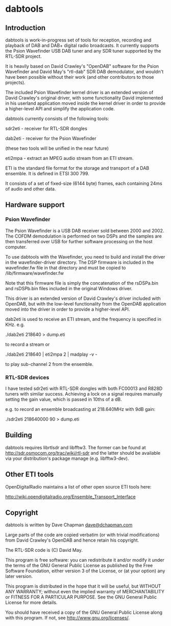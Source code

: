 # dabtools

## Introduction

dabtools is work-in-progress set of tools for reception, recording and
playback of DAB and DAB+ digital radio broadcasts. It currently
supports the Psion Wavefinder USB DAB tuner and any SDR tuner
supported by the RTL-SDR project.

It is heavily based on David Crawley's "OpenDAB" software for the
Psion Wavefinder and David May's "rtl-dab" SDR DAB demodulator, and
wouldn't have been possible without their work (and other contributors
to those projects).

The included Psion Wavefinder kernel driver is an extended version of
David Crawley's original driver, with some functionality David
implemented in his userland application moved inside the kernel driver
in order to provide a higher-level API and simplify the application
code.


dabtools currently consists of the following tools:

sdr2eti - receiver for RTL-SDR dongles

dab2eti - receiver for the Psion Wavefinder

(these two tools will be unified in the near future)

eti2mpa - extract an MPEG audio stream from an ETI stream.

ETI is the standard file format for the storage and transport of a DAB
ensemble.  It is defined in ETSI 300 799.

It consists of a set of fixed-size (6144 byte) frames, each containing
24ms of audio and other data.

## Hardware support

### Psion Wavefinder

The Psion Wavefinder is a USB DAB receiver sold between 2000 and 2002.
The COFDM demodulation is performed on two DSPs and the samples are
then transferred over USB for further software processing on the host
computer.

To use dabtools with the Wavefinder, you need to build and install the
driver in the wavefinder-driver directory.  The DSP firmware is
included in the wavefinder.fw file in that directory and must be
copied to /lib/firmware/wavefinder.fw

Note that this firmware file is simply the concatenation of the
rsDSPa.bin and rsDSPb.bin files included in the original Windows
driver.

This driver is an extended version of David Crawley's driver included
with OpenDAB, but with the low-level functionality from the OpenDAB
application moved into the driver in order to provide a higher-level
API.

dab2eti is used to receive an ETI stream, and the frequency is
specified in KHz.  e.g.

./dab2eti 218640 > dump.eti

to record a stream or

./dab2eti 218640 | eti2mpa 2 | madplay -v -

to play sub-channel 2 from the ensemble.


### RTL-SDR devices

I have tested sdr2eti with RTL-SDR dongles with both FC00013 and R828D
tuners with similar success.  Achieving a lock on a signal requires
manually setting the gain value, which is passed in 10ths of a dB.

e.g. to record an ensemble broadcasting at 218.640MHz with 9dB gain:

./sdr2eti 218640000 90 > dump.eti


## Building

dabtools requires librtlsdr and libfftw3.  The former can be found at
http://sdr.osmocom.org/trac/wiki/rtl-sdr and the latter should be
available via your distribution's package manage (e.g. libfftw3-dev).


## Other ETI tools

OpenDigitalRadio maintains a list of other open source ETI tools here:

http://wiki.opendigitalradio.org/Ensemble_Transport_Interface

## Copyright

dabtools is written by Dave Chapman <dave@dchapman.com> 

Large parts of the code are copied verbatim (or with trivial
modifications) from David Crawley's OpenDAB and hence retain his
copyright.

The RTL-SDR code is (C) David May.

This program is free software: you can redistribute it and/or modify
it under the terms of the GNU General Public License as published by
the Free Software Foundation, either version 3 of the License, or (at
your option) any later version.

This program is distributed in the hope that it will be useful, but
WITHOUT ANY WARRANTY; without even the implied warranty of
MERCHANTABILITY or FITNESS FOR A PARTICULAR PURPOSE.  See the GNU
General Public License for more details.

You should have received a copy of the GNU General Public License
along with this program.  If not, see <http://www.gnu.org/licenses/>.

